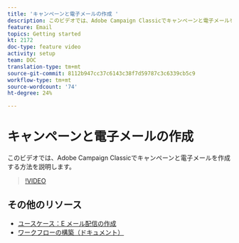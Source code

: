 ```yaml
---
title: 'キャンペーンと電子メールの作成 '
description: このビデオでは、Adobe Campaign Classicでキャンペーンと電子メールを作成する方法を説明します。
feature: Email
topics: Getting started
kt: 2172
doc-type: feature video
activity: setup
team: DOC
translation-type: tm+mt
source-git-commit: 8112b947cc37c6143c38f7d59787c3c6339cb5c9
workflow-type: tm+mt
source-wordcount: '74'
ht-degree: 24%

---
```



# キャンペーンと電子メールの作成

このビデオでは、Adobe Campaign Classicでキャンペーンと電子メールを作成する方法を説明します。

>[!VIDEO](https://video.tv.adobe.com/v/25604?quality=12)

## その他のリソース

* [ユースケース：E メール配信の作成](https://docs.adobe.com/content/help/en/campaign-classic/using/designing-content/editing-html-content/use-case--creating-an-email-delivery.html)
* [ワークフローの構築（ドキュメント）](https://docs.adobe.com/content/help/ja-JP/campaign-classic/using/automating-with-workflows/general-operation/building-a-workflow.html)
